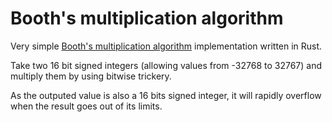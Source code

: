 # Booth's multiplication algorithm #############################################

Very simple [Booth's multiplication
algorithm](https://en.wikipedia.org/wiki/Booth%27s_multiplication_algorithm)
implementation written in Rust.

Take two 16 bit signed integers (allowing values from -32768 to 32767) and
multiply them by using bitwise trickery.

As the outputed value is also a 16 bits signed integer, it will rapidly overflow
when the result goes out of its limits.
